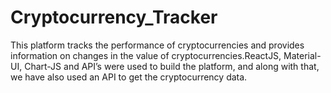# Cryptocurrency_Tracker
This platform tracks the performance of cryptocurrencies and provides information on changes in the value of cryptocurrencies.ReactJS, Material-UI, Chart-JS and API’s were used to build the platform, and along with that, we have also used an API to get the cryptocurrency data.
